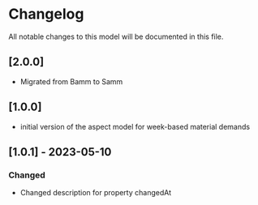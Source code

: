 # Changelog
All notable changes to this model will be documented in this file.

## [2.0.0]
- Migrated from Bamm to Samm

## [1.0.0]
- initial version of the aspect model for week-based material demands

## [1.0.1] - 2023-05-10
### Changed
- Changed description for property changedAt
